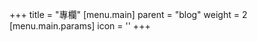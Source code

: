 +++
title = "專欄"
[menu.main]
  parent = "blog"
  weight = 2
  [menu.main.params]
    icon = '<i class="fas fa-fw fa-columns"></i>'
+++
